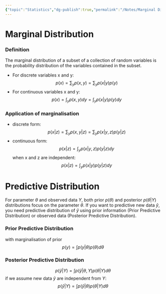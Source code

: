 ```yaml
---
{"topic":"Statistics","dg-publish":true,"permalink":"/Notes/Marginal Distribution/","dgPassFrontmatter":true,"noteIcon":""}
---
```


# Marginal Distribution
### Definition
The marginal distribution of a subset of a collection of random variables is the probability distribution of the variables contained in the subset.
- For discrete variables x and y:
$$
p(x) = \sum_y p(x, y) = \sum_y p(x|y) p(y)
$$
- For continuous variables x and y:
$$
p(x) = \int_y p(x, y) dy = \int_y p(x|y)p(y)dy
$$
### Application of marginalisation
- discrete form: 
$$
p(x|z) = \sum_y p(x, y|z) = \sum_y p(x|y, z) p(y|z)
$$
- continuous form:
$$
p(x|z) = \int_y p(x|y, z)p(y|z)dy
$$
when x and z are independent:
$$
p(x|z) = \int_y p(x|y)p(y|z)dy
$$

# Predictive Distribution
For parameter $\theta$ and observed data $Y$, both prior $p(\theta)$ and posterior $p(\theta | Y)$ distributions focus on the parameter $\theta$. If you want to predictive new data $\hat y$, you need predictive distribution of $\hat y$ using prior information (Prior Predictive Distribution) or observed data (Posterior Predictive Distribution). 
### Prior Predictive Distribution
with marginalisation of prior
$$
p(y) = \int p(y |\theta)p(\theta)d\theta
$$
### Posterior Predictive Distribution
$$
p(\hat y|Y) = \int p(\hat y | \theta, Y) p(\theta |Y) d\theta
$$
if we assume new data $\hat y$ are independent from $Y$:
$$
p(\hat y|Y) = \int p(\hat y | \theta) p(\theta |Y) d\theta
$$
